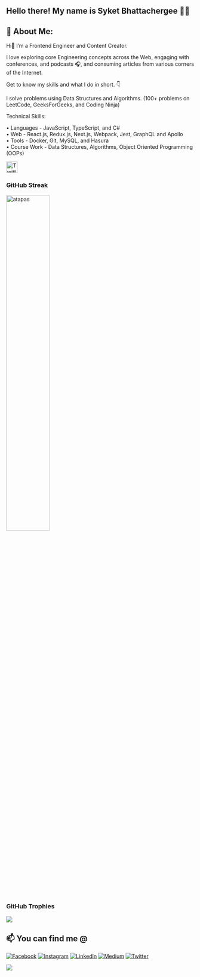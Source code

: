 <h2>Hello there! My name is Syket Bhattachergee 👋🤓</h2>

## 💫 About Me:

Hi👋 I’m a Frontend Engineer and Content Creator.

I love exploring core Engineering concepts across the Web, engaging with conferences, and podcasts 🎧, and consuming articles from various corners of the Internet.

Get to know my skills and what I do in short. 👇

I solve problems using Data Structures and Algorithms. (100+ problems on LeetCode, GeeksForGeeks, and Coding Ninja)

Technical Skills: 

• Languages - JavaScript, TypeScript, and C# <br/>
• Web - React.js, Redux.js, Next.js, Webpack, Jest, GraphQL and Apollo <br/>
• Tools - Docker, Git, MySQL, and Hasura <br/>
• Course Work - Data Structures, Algorithms, Object Oriented Programming (OOPs) <br/>

<p>
  <a href="https://twitter.com/syketb_twt"><img alt="Twitter Follow" height="30px" src="https://img.shields.io/twitter/follow/syket?label=Follow%20on%20Twitter&style=social"></a>
</p>


### GitHub Streak

<img width="48%" src="https://github-readme-streak-stats.herokuapp.com/?user=syket-git&theme=highcontrast&hide_border=true" alt="atapas" />

### GitHub Trophies

<img src="https://github-profile-trophy.vercel.app/?username=syket-git&theme=juicyfresh&no-bg=true" />

## 📫 You can find me @
<!-- YOU-CAN-FIND-ME:START -->
[![Facebook](https://img.shields.io/badge/Facebook-%231877F2.svg?logo=Facebook&logoColor=white)](https://facebook.com/syketb2001) [![Instagram](https://img.shields.io/badge/Instagram-%23E4405F.svg?logo=Instagram&logoColor=white)](https://instagram.com/syket_insta) [![LinkedIn](https://img.shields.io/badge/LinkedIn-%230077B5.svg?logo=linkedin&logoColor=white)](https://linkedin.com/in/syketb) [![Medium](https://img.shields.io/badge/Medium-12100E?logo=medium&logoColor=white)](https://medium.com/@syketb) [![Twitter](https://img.shields.io/badge/Twitter-%231DA1F2.svg?logo=Twitter&logoColor=white)](https://twitter.com/syketb_twt) 
<!-- YOU-CAN-FIND-ME:END -->

[![](https://visitcount.itsvg.in/api?id=syket-git&icon=0&color=0)](https://visitcount.itsvg.in)
